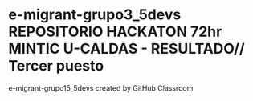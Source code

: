 # e-migrant-grupo3_5devs REPOSITORIO HACKATON 72hr MINTIC U-CALDAS - RESULTADO// Tercer puesto 

e-migrant-grupo15_5devs created by GitHub Classroom
